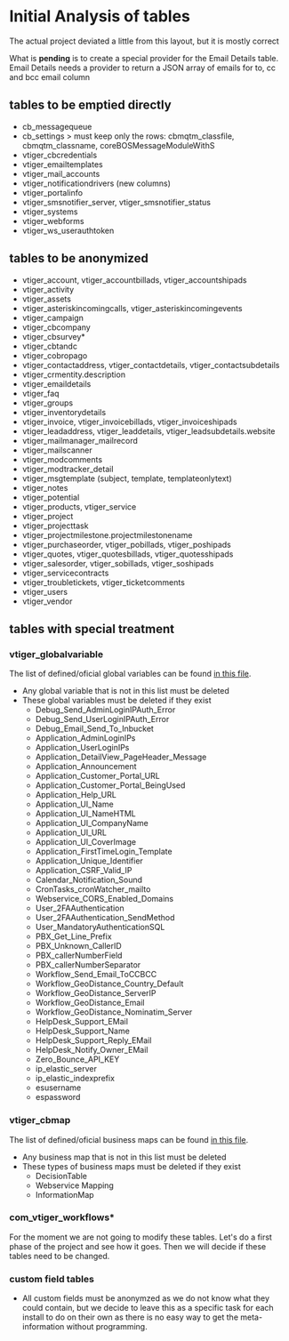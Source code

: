 # Initial Analysis of tables

The actual project deviated a little from this layout, but it is mostly correct

What is **pending** is to create a special provider for the Email Details table. Email Details needs a provider to return a JSON array of emails for to, cc and bcc email column

## tables to be emptied directly

- cb_messagequeue
- cb_settings > must keep only the rows: cbmqtm_classfile, cbmqtm_classname, coreBOSMessageModuleWithS
- vtiger_cbcredentials
- vtiger_emailtemplates
- vtiger_mail_accounts
- vtiger_notificationdrivers (new columns)
- vtiger_portalinfo
- vtiger_smsnotifier_server, vtiger_smsnotifier_status
- vtiger_systems
- vtiger_webforms
- vtiger_ws_userauthtoken

## tables to be anonymized

- vtiger_account, vtiger_accountbillads, vtiger_accountshipads
- vtiger_activity
- vtiger_assets
- vtiger_asteriskincomingcalls, vtiger_asteriskincomingevents
- vtiger_campaign
- vtiger_cbcompany
- vtiger_cbsurvey*
- vtiger_cbtandc
- vtiger_cobropago
- vtiger_contactaddress, vtiger_contactdetails, vtiger_contactsubdetails
- vtiger_crmentity.description
- vtiger_emaildetails
- vtiger_faq
- vtiger_groups
- vtiger_inventorydetails
- vtiger_invoice, vtiger_invoicebillads, vtiger_invoiceshipads
- vtiger_leadaddress, vtiger_leaddetails, vtiger_leadsubdetails.website
- vtiger_mailmanager_mailrecord
- vtiger_mailscanner
- vtiger_modcomments
- vtiger_modtracker_detail
- vtiger_msgtemplate (subject, template, templateonlytext)
- vtiger_notes
- vtiger_potential
- vtiger_products, vtiger_service
- vtiger_project
- vtiger_projecttask
- vtiger_projectmilestone.projectmilestonename
- vtiger_purchaseorder, vtiger_pobillads, vtiger_poshipads
- vtiger_quotes, vtiger_quotesbillads, vtiger_quotesshipads
- vtiger_salesorder, vtiger_sobillads, vtiger_soshipads
- vtiger_servicecontracts
- vtiger_troubletickets, vtiger_ticketcomments
- vtiger_users
- vtiger_vendor

## tables with special treatment

### vtiger_globalvariable

The list of defined/oficial global variables can be found [in this file](
https://github.com/tsolucio/corebos/blob/master/build/changeSets/DefineGlobalVariables.php#L17).

- Any global variable that is not in this list must be deleted
- These global variables must be deleted if they exist
  - Debug_Send_AdminLoginIPAuth_Error
  - Debug_Send_UserLoginIPAuth_Error
  - Debug_Email_Send_To_Inbucket
  - Application_AdminLoginIPs
  - Application_UserLoginIPs
  - Application_DetailView_PageHeader_Message
  - Application_Announcement
  - Application_Customer_Portal_URL
  - Application_Customer_Portal_BeingUsed
  - Application_Help_URL
  - Application_UI_Name
  - Application_UI_NameHTML
  - Application_UI_CompanyName
  - Application_UI_URL
  - Application_UI_CoverImage
  - Application_FirstTimeLogin_Template
  - Application_Unique_Identifier
  - Application_CSRF_Valid_IP
  - Calendar_Notification_Sound
  - CronTasks_cronWatcher_mailto
  - Webservice_CORS_Enabled_Domains
  - User_2FAAuthentication
  - User_2FAAuthentication_SendMethod
  - User_MandatoryAuthenticationSQL
  - PBX_Get_Line_Prefix
  - PBX_Unknown_CallerID
  - PBX_callerNumberField
  - PBX_callerNumberSeparator
  - Workflow_Send_Email_ToCCBCC
  - Workflow_GeoDistance_Country_Default
  - Workflow_GeoDistance_ServerIP
  - Workflow_GeoDistance_Email
  - Workflow_GeoDistance_Nominatim_Server
  - HelpDesk_Support_EMail
  - HelpDesk_Support_Name
  - HelpDesk_Support_Reply_EMail
  - HelpDesk_Notify_Owner_EMail
  - Zero_Bounce_API_KEY
  - ip_elastic_server
  - ip_elastic_indexprefix
  - esusername
  - espassword

### vtiger_cbmap

The list of defined/oficial business maps can be found [in this file](
https://github.com/tsolucio/corebos/blob/master/build/changeSets/cbMapAddMapTypes.php#L27).

- Any business map that is not in this list must be deleted
- These types of business maps must be deleted if they exist
  - DecisionTable
  - Webservice Mapping
  - InformationMap

### com_vtiger_workflows*

For the moment we are not going to modify these tables. Let's do a first phase of the project and see how it goes. Then we will decide if these tables need to be changed.

### custom field tables

- All custom fields must be anonymzed as we do not know what they could contain, but we decide to leave this as a specific task for each install to do on their own as there is no easy way to get the meta-information without programming.
